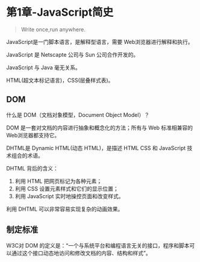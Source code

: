 # 第1章-JavaScript简史

> Write once,run anywhere.

JavaScript是一门脚本语言，是解释型语言，需要 Web浏览器进行解释和执行。

JavaScript 是 Netscapte 公司与 Sun 公司合作开发的。

JavaScript 与 Java 毫无关系。


HTML(超文本标记语言)，CSS(层叠样式表)。

## DOM

什么是 DOM（文档对象模型，Document Object Model）？

DOM 是一套对文档的内容进行抽象和概念化的方法；所有与 Web 标准相兼容的 Web浏览器都支持它。

DHTML是 Dynamic HTML(动态 HTML)，是描述 HTML CSS 和 JavaScript 技术组合的术语。

DHTML 背后的含义：

1. 利用 HTML 把网页标记为各种元素；
2. 利用 CSS 设置元素样式和它们的显示位置；
3. 利用 JavaScript 实时地操控页面和改变样式。

利用 DHTML 可以非常容易实现复杂的动画效果。


## 制定标准

W3C对 DOM 的定义是：“一个与系统平台和编程语言无关的接口，程序和脚本可以通过这个接口动态地访问和修改文档的内容、结构和样式”。





